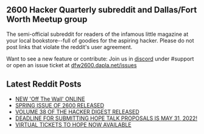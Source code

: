 ## 2600 Hacker Quarterly subreddit and Dallas/Fort Worth Meetup group
The semi-official subreddit for readers of the infamous little magazine at your local bookstore--full of goodies for the aspiring hacker. Please do not post links that violate the reddit's user agreement.

Want to see a new feature or contribute: 
Join us in [discord](https://dfw2600.dapla.net/chat) under #support or open an issue ticket at [dfw2600.dapla.net/issues](https://dfw2600.dapla.net/issues)

## Latest Reddit Posts
<!-- BLOG-POST-LIST:START -->
- [NEW 'Off The Wall' ONLINE](https://2600.com/wall/21-06-2022)
- [SPRING ISSUE OF 2600 RELEASED](https://2600.com/content/spring-issue-2600-released-15)
- [VOLUME 38 OF THE HACKER DIGEST RELEASED](https://2600.com/content/volume-38-hacker-digest-released)
- [DEADLINE FOR SUBMITTING HOPE TALK PROPOSALS  IS MAY 31, 2022!](https://2600.com/content/deadline-submitting-hope-talk-proposals-may-31-2022)
- [VIRTUAL TICKETS TO HOPE NOW AVAILABLE](https://2600.com/content/virtual-tickets-hope-now-available)
<!-- BLOG-POST-LIST:END -->
